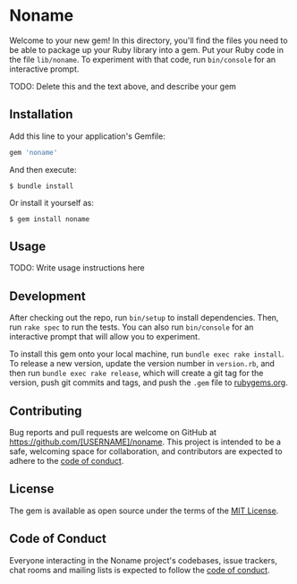# Noname

Welcome to your new gem! In this directory, you'll find the files you need to be able to package up your Ruby library into a gem. Put your Ruby code in the file `lib/noname`. To experiment with that code, run `bin/console` for an interactive prompt.

TODO: Delete this and the text above, and describe your gem

## Installation

Add this line to your application's Gemfile:

```ruby
gem 'noname'
```

And then execute:

    $ bundle install

Or install it yourself as:

    $ gem install noname

## Usage

TODO: Write usage instructions here

## Development

After checking out the repo, run `bin/setup` to install dependencies. Then, run `rake spec` to run the tests. You can also run `bin/console` for an interactive prompt that will allow you to experiment.

To install this gem onto your local machine, run `bundle exec rake install`. To release a new version, update the version number in `version.rb`, and then run `bundle exec rake release`, which will create a git tag for the version, push git commits and tags, and push the `.gem` file to [rubygems.org](https://rubygems.org).

## Contributing

Bug reports and pull requests are welcome on GitHub at https://github.com/[USERNAME]/noname. This project is intended to be a safe, welcoming space for collaboration, and contributors are expected to adhere to the [code of conduct](https://github.com/[USERNAME]/noname/blob/master/CODE_OF_CONDUCT.md).


## License

The gem is available as open source under the terms of the [MIT License](https://opensource.org/licenses/MIT).

## Code of Conduct

Everyone interacting in the Noname project's codebases, issue trackers, chat rooms and mailing lists is expected to follow the [code of conduct](https://github.com/[USERNAME]/noname/blob/master/CODE_OF_CONDUCT.md).
